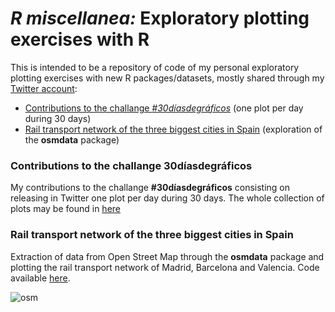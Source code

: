 # *R miscellanea:* Exploratory plotting exercises with R

This is intended to be a repository of code of my personal exploratory plotting exercises with new R packages/datasets, mostly shared through my [Twitter account](https://twitter.com/GuillemSalazar):



- [Contributions to the challange *#30díasdegráficos*](#contributions_to_the_challange_30díasdegráficos) (one plot per day during 30 days)
- [Rail transport network of the three biggest cities in Spain](#rail-transport-network-of-the-three-biggest-cities-in-Spain) (exploration of the **osmdata** package)

### Contributions to the challange 30díasdegráficos

My contributions to the challange **#30díasdegráficos** consisting on releasing in Twitter one plot per day during 30 days. The whole collection of plots may be found in [here](https://github.com/GuillemSalazar/desafio_30_dias_de_graficos)

### Rail transport network of the three biggest cities in Spain

Extraction of data from Open Street Map through the **osmdata** package and plotting the rail transport network of Madrid, Barcelona and Valencia. Code available [here](./code/osmdata.R).

![osm](./images/osm.png)
